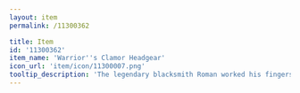 ```yaml
---
layout: item
permalink: /11300362

title: Item
id: '11300362'
item_name: 'Warrior''s Clamor Headgear'
icon_url: 'item/icon/11300007.png'
tooltip_description: 'The legendary blacksmith Roman worked his fingers to the bone creating this hat for Warriors competing in the arena. It has a special coating that helps the wearer withstand attacks for longer periods of time.'
---
```

